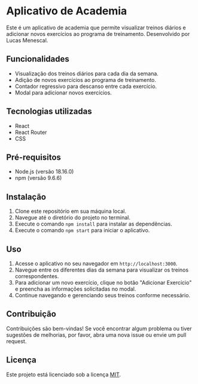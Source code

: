 # Aplicativo de Academia

Este é um aplicativo de academia que permite visualizar treinos diários e adicionar novos exercícios ao programa de treinamento.
Desenvolvido por Lucas Menescal.

## Funcionalidades

- Visualização dos treinos diários para cada dia da semana.
- Adição de novos exercícios ao programa de treinamento.
- Contador regressivo para descanso entre cada exercício.
- Modal para adicionar novos exercícios.

## Tecnologias utilizadas

- React
- React Router
- CSS

## Pré-requisitos

- Node.js (versão 18.16.0)
- npm (versão 9.6.6)

## Instalação

1. Clone este repositório em sua máquina local.
2. Navegue até o diretório do projeto no terminal.
3. Execute o comando `npm install` para instalar as dependências.
4. Execute o comando `npm start` para iniciar o aplicativo.

## Uso

1. Acesse o aplicativo no seu navegador em `http://localhost:3000`.
2. Navegue entre os diferentes dias da semana para visualizar os treinos correspondentes.
3. Para adicionar um novo exercício, clique no botão "Adicionar Exercício" e preencha as informações solicitadas no modal.
4. Continue navegando e gerenciando seus treinos conforme necessário.

## Contribuição

Contribuições são bem-vindas! Se você encontrar algum problema ou tiver sugestões de melhorias, por favor, abra uma nova issue ou envie um pull request.

## Licença

Este projeto está licenciado sob a licença [MIT](https://opensource.org/licenses/MIT).

